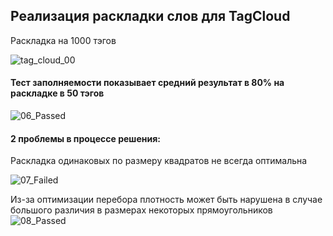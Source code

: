 ## Реализация раскладки слов для TagCloud


Раскладка на 1000 тэгов

![tag_cloud_00](https://user-images.githubusercontent.com/82332119/140610227-484a6c85-0354-423a-9e36-2a80ab5e0972.png)
#### Тест заполняемости показывает средний результат в 80% на раскладке в 50 тэгов

![06_Passed](https://user-images.githubusercontent.com/82332119/140610273-30a02ebb-5297-4413-b305-8d75c5342493.png)

#### 2 проблемы в процессе решения:

Раскладка одинаковых по размеру квадратов не всегда оптимальна

![07_Failed](https://user-images.githubusercontent.com/82332119/140610310-e1cce987-11e2-493d-9a69-69b8a075ce86.png)

Из-за оптимизации перебора плотность может быть нарушена в случае большого различия в размерах некоторых прямоугольников
![08_Passed](https://user-images.githubusercontent.com/82332119/140610349-b950cd77-86ed-4e9b-8d5f-e4066f39333a.png)
